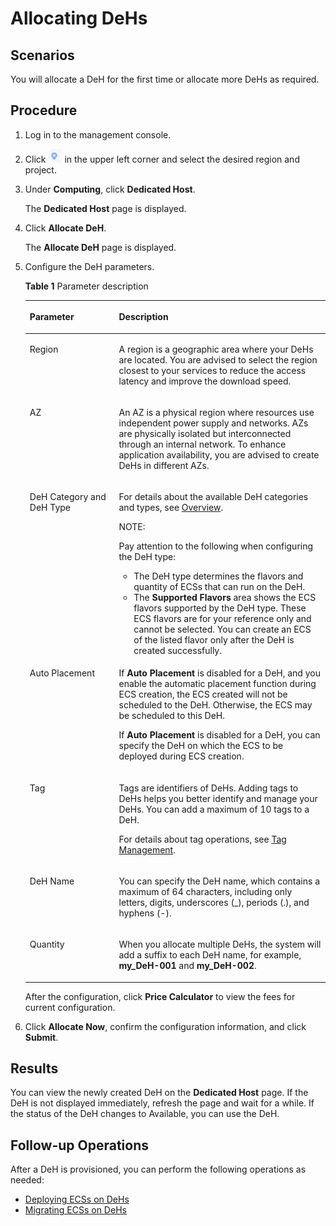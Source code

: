 # Allocating DeHs<a name="EN-US_TOPIC_0046252762"></a>

## Scenarios<a name="section1181316715399"></a>

You will allocate a DeH for the first time or allocate more DeHs as required.

## Procedure<a name="section8199104219258"></a>

1.  Log in to the management console.
2.  Click  ![](figures/9.png)  in the upper left corner and select the desired region and project.
3.  Under  **Computing**, click  **Dedicated Host**.

    The  **Dedicated Host**  page is displayed.

4.  Click  **Allocate DeH**.

    The  **Allocate DeH**  page is displayed.

5.  Configure the DeH parameters.

    **Table  1**  Parameter description

    <a name="table4657163211216"></a>
    <table><thead align="left"><tr id="row5658232111215"><th class="cellrowborder" valign="top" width="29.720000000000002%" id="mcps1.2.3.1.1"><p id="p86584320121"><a name="p86584320121"></a><a name="p86584320121"></a><strong id="b842352706184931"><a name="b842352706184931"></a><a name="b842352706184931"></a>Parameter</strong></p>
    </th>
    <th class="cellrowborder" valign="top" width="70.28%" id="mcps1.2.3.1.2"><p id="p26581432191220"><a name="p26581432191220"></a><a name="p26581432191220"></a><strong id="b552158191511"><a name="b552158191511"></a><a name="b552158191511"></a>Description</strong></p>
    </th>
    </tr>
    </thead>
    <tbody><tr id="row4658183251214"><td class="cellrowborder" valign="top" width="29.720000000000002%" headers="mcps1.2.3.1.1 "><p id="p4658132151210"><a name="p4658132151210"></a><a name="p4658132151210"></a>Region</p>
    </td>
    <td class="cellrowborder" valign="top" width="70.28%" headers="mcps1.2.3.1.2 "><p id="p565843251213"><a name="p565843251213"></a><a name="p565843251213"></a>A region is a geographic area where your DeHs are located. You are advised to select the region closest to your services to reduce the access latency and improve the download speed.</p>
    </td>
    </tr>
    <tr id="row19658232121210"><td class="cellrowborder" valign="top" width="29.720000000000002%" headers="mcps1.2.3.1.1 "><p id="p1965918329125"><a name="p1965918329125"></a><a name="p1965918329125"></a>AZ</p>
    </td>
    <td class="cellrowborder" valign="top" width="70.28%" headers="mcps1.2.3.1.2 "><p id="p16598328126"><a name="p16598328126"></a><a name="p16598328126"></a>An AZ is a physical region where resources use independent power supply and networks. AZs are physically isolated but interconnected through an internal network. To enhance application availability, you are advised to create DeHs in different AZs.</p>
    </td>
    </tr>
    <tr id="row18659153214125"><td class="cellrowborder" valign="top" width="29.720000000000002%" headers="mcps1.2.3.1.1 "><p id="p18659143201214"><a name="p18659143201214"></a><a name="p18659143201214"></a>DeH Category and DeH Type</p>
    </td>
    <td class="cellrowborder" valign="top" width="70.28%" headers="mcps1.2.3.1.2 "><p id="p765910329129"><a name="p765910329129"></a><a name="p765910329129"></a>For details about the available DeH categories and types, see <a href="overview.md">Overview</a>.</p>
    <div class="note" id="note105323691810"><a name="note105323691810"></a><a name="note105323691810"></a><span class="notetitle"> NOTE: </span><div class="notebody"><p id="p5847157162215"><a name="p5847157162215"></a><a name="p5847157162215"></a>Pay attention to the following when configuring the DeH type:</p>
    <a name="ul944440152218"></a><a name="ul944440152218"></a><ul id="ul944440152218"><li>The DeH type determines the flavors and quantity of ECSs that can run on the DeH.</li><li>The <strong id="b14202574246"><a name="b14202574246"></a><a name="b14202574246"></a>Supported Flavors</strong> area shows the ECS flavors supported by the DeH type. These ECS flavors are for your reference only and cannot be selected. You can create an ECS of the listed flavor only after the DeH is created successfully.</li></ul>
    </div></div>
    </td>
    </tr>
    <tr id="row14444183821318"><td class="cellrowborder" valign="top" width="29.720000000000002%" headers="mcps1.2.3.1.1 "><p id="p17444438161315"><a name="p17444438161315"></a><a name="p17444438161315"></a>Auto Placement</p>
    </td>
    <td class="cellrowborder" valign="top" width="70.28%" headers="mcps1.2.3.1.2 "><p id="p104451387132"><a name="p104451387132"></a><a name="p104451387132"></a>If <strong id="b842352706103317"><a name="b842352706103317"></a><a name="b842352706103317"></a>Auto Placement</strong> is disabled for a DeH, and you enable the automatic placement function during ECS creation, the ECS created will not be scheduled to the DeH. Otherwise, the ECS may be scheduled to this DeH.</p>
    <p id="p6731418142612"><a name="p6731418142612"></a><a name="p6731418142612"></a>If <strong id="b84235270610362"><a name="b84235270610362"></a><a name="b84235270610362"></a>Auto Placement</strong> is disabled for a DeH, you can specify the DeH on which the ECS to be deployed during ECS creation.</p>
    </td>
    </tr>
    <tr id="row19517205991310"><td class="cellrowborder" valign="top" width="29.720000000000002%" headers="mcps1.2.3.1.1 "><p id="p11518159101318"><a name="p11518159101318"></a><a name="p11518159101318"></a>Tag</p>
    </td>
    <td class="cellrowborder" valign="top" width="70.28%" headers="mcps1.2.3.1.2 "><p id="p175181596134"><a name="p175181596134"></a><a name="p175181596134"></a>Tags are identifiers of DeHs. Adding tags to DeHs helps you better identify and manage your DeHs. You can add a maximum of 10 tags to a DeH.</p>
    <p id="p8838814112714"><a name="p8838814112714"></a><a name="p8838814112714"></a>For details about tag operations, see <a href="tag-management.md">Tag Management</a>.</p>
    </td>
    </tr>
    <tr id="row175181759161317"><td class="cellrowborder" valign="top" width="29.720000000000002%" headers="mcps1.2.3.1.1 "><p id="p1951895913138"><a name="p1951895913138"></a><a name="p1951895913138"></a>DeH Name</p>
    </td>
    <td class="cellrowborder" valign="top" width="70.28%" headers="mcps1.2.3.1.2 "><p id="p151814593135"><a name="p151814593135"></a><a name="p151814593135"></a>You can specify the DeH name, which contains a maximum of 64 characters, including only letters, digits, underscores (_), periods (.), and hyphens (-).</p>
    </td>
    </tr>
    <tr id="row12554123171412"><td class="cellrowborder" valign="top" width="29.720000000000002%" headers="mcps1.2.3.1.1 "><p id="p17555142320145"><a name="p17555142320145"></a><a name="p17555142320145"></a>Quantity</p>
    </td>
    <td class="cellrowborder" valign="top" width="70.28%" headers="mcps1.2.3.1.2 "><p id="p11555132320149"><a name="p11555132320149"></a><a name="p11555132320149"></a>When you allocate multiple DeHs, the system will add a suffix to each DeH name, for example, <strong id="b19884101116291"><a name="b19884101116291"></a><a name="b19884101116291"></a>my_DeH-001</strong> and <strong id="b1979181413298"><a name="b1979181413298"></a><a name="b1979181413298"></a>my_DeH-002</strong>.</p>
    </td>
    </tr>
    </tbody>
    </table>

    After the configuration, click  **Price Calculator**  to view the fees for current configuration.

6.  Click  **Allocate Now**, confirm the configuration information, and click  **Submit**.

## Results<a name="section121771812163913"></a>

You can view the newly created DeH on the  **Dedicated Host**  page. If the DeH is not displayed immediately, refresh the page and wait for a while. If the status of the DeH changes to Available, you can use the DeH.

## Follow-up Operations<a name="section46318974102947"></a>

After a DeH is provisioned, you can perform the following operations as needed:

-   [Deploying ECSs on DeHs](deploying-ecss-on-dehs.md)
-   [Migrating ECSs on DeHs](migrating-ecss-on-dehs.md)

